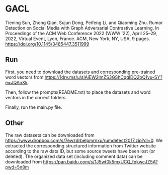 # GACL

Tiening Sun, Zhong Qian, Sujun Dong, Peifeng Li, and Qiaoming Zhu. Rumor Detection on Social Media with Graph Adversarial Contrastive Learning. In Proceedings of the ACM Web Conference 2022 (WWW ’22), April 25–29, 2022, Virtual Event, Lyon, France. ACM, New York, NY, USA, 9 pages. https://doi.org/10.1145/3485447.3511999


## Run

First, you need to download the datasets and corresponding pre-trained word vectors from https://1drv.ms/u/s!AiEW2lmZS3GShCqqIDQ2bQ1vu-SY?e=JQAnXk.

Then, follow the prompts(README.txt) to place the datasets and word vectors in the correct folders.

Finally, run the main.py file.

## Other

The raw datasets can be downloaded from https://www.dropbox.com/s/7ewzdrbelpmrnxu/rumdetect2017.zip?dl=0. We extracted the corresponding structured information from Twitter website according to the raw data ID, but some source tweets have been lost (or deleted). The organized data set (including comment data) can be downloaded from https://pan.baidu.com/s/1J5wt0k5mxUCQ_fqkwcJZ5A?pwd=5n8m 

